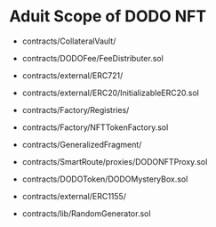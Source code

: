 # Aduit Scope of DODO NFT

- contracts/CollateralVault/

- contracts/DODOFee/FeeDistributer.sol

- contracts/external/ERC721/

- contracts/external/ERC20/InitializableERC20.sol

- contracts/Factory/Registries/

- contracts/Factory/NFTTokenFactory.sol

- contracts/GeneralizedFragment/

- contracts/SmartRoute/proxies/DODONFTProxy.sol

- contracts/DODOToken/DODOMysteryBox.sol

- contracts/external/ERC1155/

- contracts/lib/RandomGenerator.sol